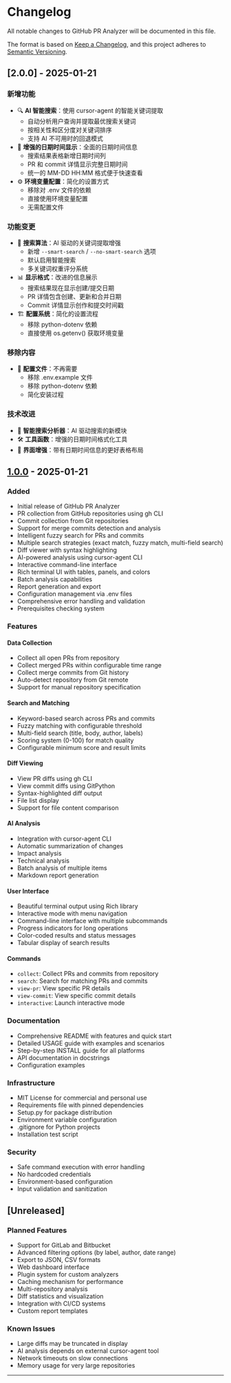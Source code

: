 # Changelog

All notable changes to GitHub PR Analyzer will be documented in this file.

The format is based on [Keep a Changelog](https://keepachangelog.com/en/1.0.0/),
and this project adheres to [Semantic Versioning](https://semver.org/spec/v2.0.0.html).

## [2.0.0] - 2025-01-21

### 新增功能
- 🔍 **AI 智能搜索**：使用 cursor-agent 的智能关键词提取
  - 自动分析用户查询并提取最优搜索关键词
  - 按相关性和区分度对关键词排序
  - 支持 AI 不可用时的回退模式
- 📅 **增强的日期时间显示**：全面的日期时间信息
  - 搜索结果表格新增日期时间列
  - PR 和 commit 详情显示完整日期时间
  - 统一的 MM-DD HH:MM 格式便于快速查看
- ⚙️ **环境变量配置**：简化的设置方式
  - 移除对 .env 文件的依赖
  - 直接使用环境变量配置
  - 无需配置文件

### 功能变更
- 🔧 **搜索算法**：AI 驱动的关键词提取增强
  - 新增 `--smart-search` / `--no-smart-search` 选项
  - 默认启用智能搜索
  - 多关键词权重评分系统
- 📊 **显示格式**：改进的信息展示
  - 搜索结果现在显示创建/提交日期
  - PR 详情包含创建、更新和合并日期
  - Commit 详情显示创作和提交时间戳
- 🏗️ **配置系统**：简化的设置流程
  - 移除 python-dotenv 依赖
  - 直接使用 os.getenv() 获取环境变量

### 移除内容
- 📄 **配置文件**：不再需要
  - 移除 .env.example 文件
  - 移除 python-dotenv 依赖
  - 简化安装过程

### 技术改进
- 🧠 **智能搜索分析器**：AI 驱动搜索的新模块
- 🛠️ **工具函数**：增强的日期时间格式化工具
- 🎨 **界面增强**：带有日期时间信息的更好表格布局

## [1.0.0] - 2025-01-21

### Added
- Initial release of GitHub PR Analyzer
- PR collection from GitHub repositories using gh CLI
- Commit collection from Git repositories
- Support for merge commits detection and analysis
- Intelligent fuzzy search for PRs and commits
- Multiple search strategies (exact match, fuzzy match, multi-field search)
- Diff viewer with syntax highlighting
- AI-powered analysis using cursor-agent CLI
- Interactive command-line interface
- Rich terminal UI with tables, panels, and colors
- Batch analysis capabilities
- Report generation and export
- Configuration management via .env files
- Comprehensive error handling and validation
- Prerequisites checking system

### Features

#### Data Collection
- Collect all open PRs from repository
- Collect merged PRs within configurable time range
- Collect merge commits from Git history
- Auto-detect repository from Git remote
- Support for manual repository specification

#### Search and Matching
- Keyword-based search across PRs and commits
- Fuzzy matching with configurable threshold
- Multi-field search (title, body, author, labels)
- Scoring system (0-100) for match quality
- Configurable minimum score and result limits

#### Diff Viewing
- View PR diffs using gh CLI
- View commit diffs using GitPython
- Syntax-highlighted diff output
- File list display
- Support for file content comparison

#### AI Analysis
- Integration with cursor-agent CLI
- Automatic summarization of changes
- Impact analysis
- Technical analysis
- Batch analysis of multiple items
- Markdown report generation

#### User Interface
- Beautiful terminal output using Rich library
- Interactive mode with menu navigation
- Command-line interface with multiple subcommands
- Progress indicators for long operations
- Color-coded results and status messages
- Tabular display of search results

#### Commands
- `collect`: Collect PRs and commits from repository
- `search`: Search for matching PRs and commits
- `view-pr`: View specific PR details
- `view-commit`: View specific commit details
- `interactive`: Launch interactive mode

### Documentation
- Comprehensive README with features and quick start
- Detailed USAGE guide with examples and scenarios
- Step-by-step INSTALL guide for all platforms
- API documentation in docstrings
- Configuration examples

### Infrastructure
- MIT License for commercial and personal use
- Requirements file with pinned dependencies
- Setup.py for package distribution
- Environment variable configuration
- .gitignore for Python projects
- Installation test script

### Security
- Safe command execution with error handling
- No hardcoded credentials
- Environment-based configuration
- Input validation and sanitization

## [Unreleased]

### Planned Features
- Support for GitLab and Bitbucket
- Advanced filtering options (by label, author, date range)
- Export to JSON, CSV formats
- Web dashboard interface
- Plugin system for custom analyzers
- Caching mechanism for performance
- Multi-repository analysis
- Diff statistics and visualization
- Integration with CI/CD systems
- Custom report templates

### Known Issues
- Large diffs may be truncated in display
- AI analysis depends on external cursor-agent tool
- Network timeouts on slow connections
- Memory usage for very large repositories

---

[1.0.0]: https://github.com/yourusername/github-pr-analyzer/releases/tag/v1.0.0
